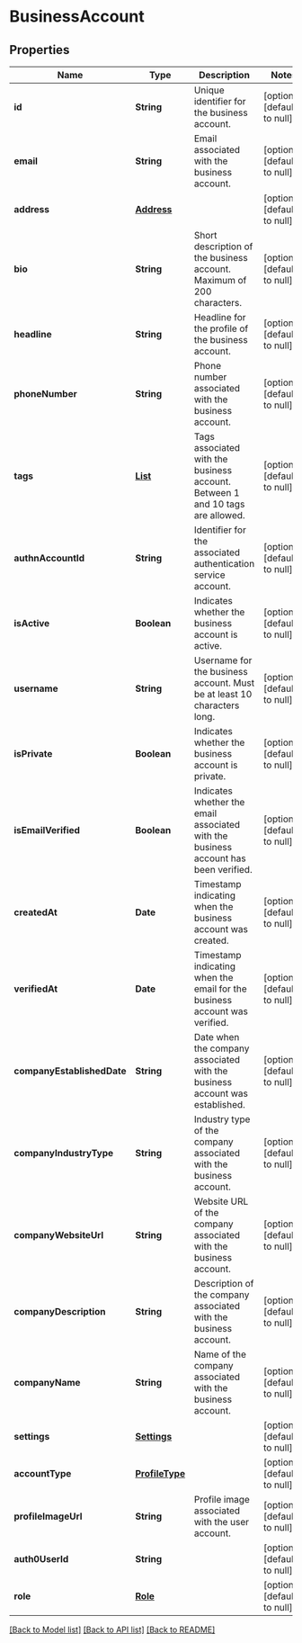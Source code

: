 # BusinessAccount
## Properties

| Name | Type | Description | Notes |
|------------ | ------------- | ------------- | -------------|
| **id** | **String** | Unique identifier for the business account. | [optional] [default to null] |
| **email** | **String** | Email associated with the business account. | [optional] [default to null] |
| **address** | [**Address**](Address.md) |  | [optional] [default to null] |
| **bio** | **String** | Short description of the business account. Maximum of 200 characters. | [optional] [default to null] |
| **headline** | **String** | Headline for the profile of the business account. | [optional] [default to null] |
| **phoneNumber** | **String** | Phone number associated with the business account. | [optional] [default to null] |
| **tags** | [**List**](Tags.md) | Tags associated with the business account. Between 1 and 10 tags are allowed. | [optional] [default to null] |
| **authnAccountId** | **String** | Identifier for the associated authentication service account. | [optional] [default to null] |
| **isActive** | **Boolean** | Indicates whether the business account is active. | [optional] [default to null] |
| **username** | **String** | Username for the business account. Must be at least 10 characters long. | [optional] [default to null] |
| **isPrivate** | **Boolean** | Indicates whether the business account is private. | [optional] [default to null] |
| **isEmailVerified** | **Boolean** | Indicates whether the email associated with the business account has been verified. | [optional] [default to null] |
| **createdAt** | **Date** | Timestamp indicating when the business account was created. | [optional] [default to null] |
| **verifiedAt** | **Date** | Timestamp indicating when the email for the business account was verified. | [optional] [default to null] |
| **companyEstablishedDate** | **String** | Date when the company associated with the business account was established. | [optional] [default to null] |
| **companyIndustryType** | **String** | Industry type of the company associated with the business account. | [optional] [default to null] |
| **companyWebsiteUrl** | **String** | Website URL of the company associated with the business account. | [optional] [default to null] |
| **companyDescription** | **String** | Description of the company associated with the business account. | [optional] [default to null] |
| **companyName** | **String** | Name of the company associated with the business account. | [optional] [default to null] |
| **settings** | [**Settings**](Settings.md) |  | [optional] [default to null] |
| **accountType** | [**ProfileType**](ProfileType.md) |  | [optional] [default to null] |
| **profileImageUrl** | **String** | Profile image associated with the user account. | [optional] [default to null] |
| **auth0UserId** | **String** |  | [optional] [default to null] |
| **role** | [**Role**](Role.md) |  | [optional] [default to null] |

[[Back to Model list]](../README.md#documentation-for-models) [[Back to API list]](../README.md#documentation-for-api-endpoints) [[Back to README]](../README.md)


